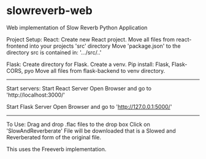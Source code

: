 # slowreverb-web
Web implementation of Slow Reverb Python Application


Project Setup:
React:
Create new React project.
Move all files from react-frontend into your projects 'src' directory
Move 'package.json' to the directory src is contained in: '.../src/..'

Flask:
Create directory for Flask. 
Create a venv. 
Pip install: 
  Flask, Flask-CORS, pyo 
Move all files from flask-backend to venv directory. 

-------
Start servers:
Start React Server 
Open Browser and go to 'http://localhost:3000/' 

Start Flask Server 
Open Browser and go to 'http://127.0.0.1:5000/' 

-------
To Use:
Drag and drop .flac files to the drop box
Click on 'SlowAndReverberate'
File will be downloaded that is a Slowed and Reverberated form of the original file.

This uses the Freeverb implementation.
